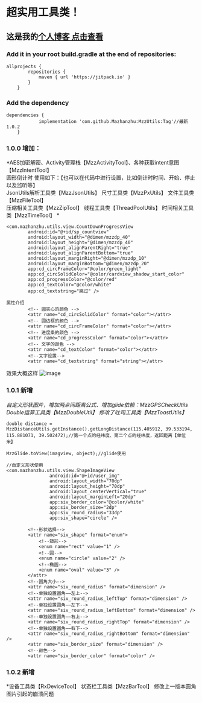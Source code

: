 # 超实用工具类！
## 这是我的[个人博客 点击查看](https://blog.csdn.net/fengyeNom1?spm=1011.2124.3001.5343)
### Add it in your root build.gradle at the end of repositories:
```
allprojects {
		repositories {
			maven { url 'https://jitpack.io' }
		}
	}
```
### Add the dependency
```
dependencies {
	        implementation 'com.github.Mazhanzhu:MzzUtils:Tag'//最新 1.0.2
	}
  ```
  
### 1.0.0 增加：
*AES加密解密、Activity管理栈【MzzActivityTool】、各种获取intent意图【MzzIntentTool】  
圆形倒计时 使用如下：【也可以在代码中进行设置，比如倒计时时间、开始、停止以及监听等】  
JsonUtils解析工具类【MzzJsonUtils】 尺寸工具类【MzzPxUtils】 文件工具类【MzzFileTool】  
压缩相关工具类【MzzZipTool】 线程工具类【ThreadPoolUtils】 时间相关工具类【MzzTimeTool】
*
```
<com.mazhanzhu.utils.view.CountDownProgressView
        android:id="@+id/sp_countview"
        android:layout_width="@dimen/mzzdp_40"
        android:layout_height="@dimen/mzzdp_40"
        android:layout_alignParentRight="true"
        android:layout_alignParentBottom="true"
        android:layout_marginRight="@dimen/mzzdp_10"
        android:layout_marginBottom="@dimen/mzzdp_20"
        app:cd_circFrameColor="@color/green_light"
        app:cd_circSolidColor="@color/cardview_shadow_start_color"
        app:cd_progressColor="@color/red"
        app:cd_textColor="@color/white"
        app:cd_textstring="跳过" />
	
属性介绍
        <!-- 圆实心的颜色 -->
        <attr name="cd_circSolidColor" format="color"></attr>
        <!-- 圆边框的颜色 -->
        <attr name="cd_circFrameColor" format="color"></attr>
        <!-- 进度条的颜色 -->
        <attr name="cd_progressColor" format="color"></attr>
        <!-- 文字的颜色 -->
        <attr name="cd_textColor" format="color"></attr>
        <!--文字设置-->
        <attr name="cd_textstring" format="string"></attr>
```
效果大概这样
![image](https://img-blog.csdnimg.cn/bf340fec70964596b047004f37e5e62c.png?x-oss-process=image/watermark,type_d3F5LXplbmhlaQ,shadow_50,text_Q1NETiBA5Yav5Lq65ZSQ,size_20,color_FFFFFF,t_70,g_se,x_16)
### 1.0.1 新增
*自定义形状图片，增加两点间距离公式、增加glide依赖：MzzGPSCheckUtils Double运算工具类【MzzDoubleUtil】 修改了吐司工具类【MzzToastUtils】*
```
double distance = MzzDistanceUtils.getInstance().getLongDistance(115.405912, 39.533194, 115.881071, 39.502472);//第一个点的经纬度、第二个点的经纬度，返回距离【单位 米】

MzzGlide.toView(imagview, object);//glide使用

//自定义形状使用
<com.mazhanzhu.utils.view.ShapeImageView
                android:id="@+id/user_img"
                android:layout_width="70dp"
                android:layout_height="70dp"
                android:layout_centerVertical="true"
                android:layout_marginLeft="20dp"
                app:siv_border_color="@color/white"
                app:siv_border_size="2dp"
                app:siv_round_radius="33dp"
                app:siv_shape="circle" />

        <!--形状选择-->
        <attr name="siv_shape" format="enum">
            <!--矩形-->
            <enum name="rect" value="1" />
            <!--圆-->
            <enum name="circle" value="2" />
            <!--椭圆-->
            <enum name="oval" value="3" />
        </attr>
        <!--圆角大小-->
        <attr name="siv_round_radius" format="dimension" />
        <!--单独设置圆角——左上-->
        <attr name="siv_round_radius_leftTop" format="dimension" />
        <!--单独设置圆角——左下-->
        <attr name="siv_round_radius_leftBottom" format="dimension" />
        <!--单独设置圆角——右上-->
        <attr name="siv_round_radius_rightTop" format="dimension" />
        <!--单独设置圆角——右下-->
        <attr name="siv_round_radius_rightBottom" format="dimension" />
        <attr name="siv_border_size" format="dimension" />
        <!--颜色-->
        <attr name="siv_border_color" format="color" />
```
### 1.0.2 新增
*设备工具类【RxDeviceTool】 状态栏工具类【MzzBarTool】 修改上一版本圆角图片引起的崩溃问题
